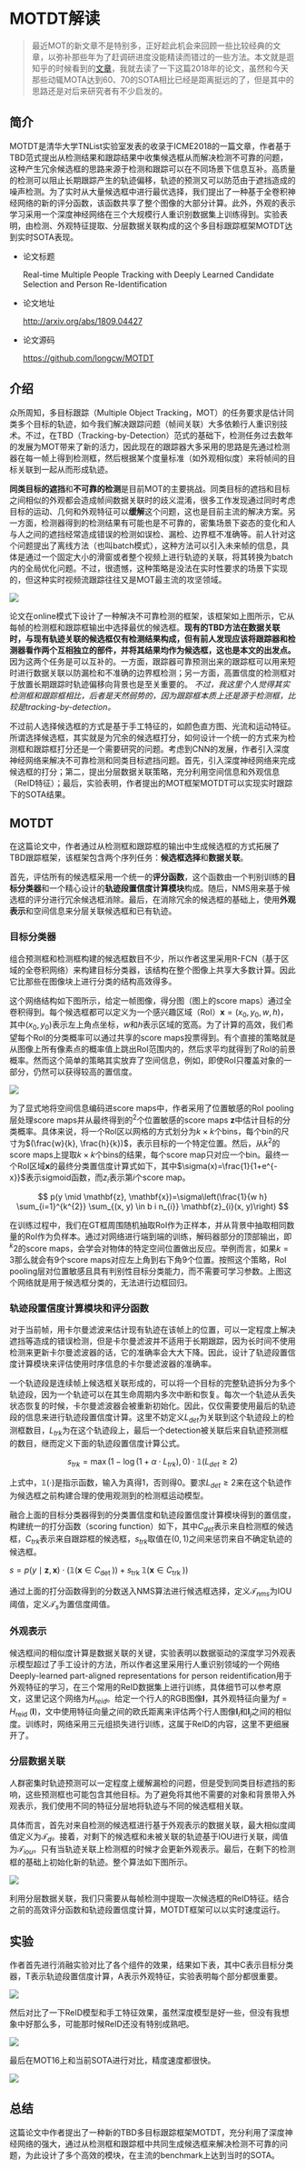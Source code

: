 # MOTDT解读

> 最近MOT的新文章不是特别多，正好趁此机会来回顾一些比较经典的文章，以弥补那些年为了赶调研进度没能精读而错过的一些方法。本文就是逛知乎的时候看到的[文章](https://zhuanlan.zhihu.com/p/136091505)，我就去读了一下这篇2018年的论文，虽然和今天那些动辄MOTA达到60、70的SOTA相比已经是距离挺远的了，但是其中的思路还是对后来研究者有不少启发的。

## 简介

MOTDT是清华大学TNList实验室发表的收录于ICME2018的一篇文章，作者基于TBD范式提出从检测结果和跟踪结果中收集候选框从而解决检测不可靠的问题，这种产生冗余候选框的思路来源于检测和跟踪可以在不同场景下信息互补。高质量的检测可以阻止长期跟踪产生的轨迹偏移，轨迹的预测又可以防范由于遮挡造成的噪声检测。为了实时从大量候选框中进行最优选择，我们提出了一种基于全卷积神经网络的新的评分函数，该函数共享了整个图像的大部分计算。此外，外观的表示学习采用一个深度神经网络在三个大规模行人重识别数据集上训练得到。实验表明，由检测、外观特征提取、分层数据关联构成的这个多目标跟踪框架MOTDT达到实时SOTA表现。

- 论文标题

    Real-time Multiple People Tracking with Deeply Learned Candidate Selection and Person Re-Identification
- 论文地址

    http://arxiv.org/abs/1809.04427
- 论文源码

    https://github.com/longcw/MOTDT


## 介绍

众所周知，多目标跟踪（Multiple Object Tracking，MOT）的任务要求是估计同类多个目标的轨迹，如今我们解决跟踪问题（帧间关联）大多依赖行人重识别技术。不过，在TBD（Tracking-by-Detection）范式的基础下，检测任务过去数年的发展为MOT带来了新的活力，因此现在的跟踪器大多采用的思路是先通过检测器在每一帧上得到检测框，然后根据某个度量标准（如外观相似度）来将帧间的目标关联到一起从而形成轨迹。

**同类目标的遮挡**和**不可靠的检测**是目前MOT的主要挑战。同类目标的遮挡和目标之间相似的外观都会造成帧间数据关联时的歧义混淆，很多工作发现通过同时考虑目标的运动、几何和外观特征可以**缓解**这个问题，这也是目前主流的解决方案。另一方面，检测器得到的检测结果有可能也是不可靠的，密集场景下姿态的变化和人与人之间的遮挡经常造成错误的检测如误检、漏检、边界框不准确等。前人针对这个问题提出了离线方法（也叫batch模式），这种方法可以引入未来帧的信息，具体是通过一个固定大小的滑窗或者整个视频上进行轨迹的关联，将其转换为batch内的全局优化问题。不过，很遗憾，这种策略是没法在实时性要求的场景下实现的，但这种实时视频流跟踪往往又是MOT最主流的攻坚领域。

![](https://i.loli.net/2021/02/24/XOfhqru92aSALTw.png)

论文在online模式下设计了一种解决不可靠检测的框架，该框架如上图所示，它从每帧的检测框和跟踪框输出中选择最优的候选框。**现有的TBD方法在数据关联时，与现有轨迹关联的候选框仅有检测结果构成，但有前人发现应该将跟踪器和检测器看作两个互相独立的部件，并将其结果均作为候选框，这也是本文的出发点。** 因为这两个任务是可以互补的。一方面，跟踪器可靠预测出来的跟踪框可以用来短时进行数据关联以防漏检和不准确的边界框检测；另一方面，高置信度的检测框对于放置长期跟踪时轨迹偏移向背景也是至关重要的。 *不过，我这里个人觉得其实检测框和跟踪框相比，后者是天然弱势的，因为跟踪框本质上还是源于检测框，比较是tracking-by-detection。*

不过前人选择候选框的方式是基于手工特征的，如颜色直方图、光流和运动特征。所谓选择候选框，其实就是为冗余的候选框打分，如何设计一个统一的方式来为检测框和跟踪框打分还是一个需要研究的问题。考虑到CNN的发展，作者引入深度神经网络来解决不可靠检测和同类目标遮挡问题。首先，引入深度神经网络来完成候选框的打分；第二，提出分层数据关联策略，充分利用空间信息和外观信息（ReID特征）；最后，实验表明，作者提出的MOT框架MOTDT可以实现实时跟踪下的SOTA结果。

## MOTDT

在这篇论文中，作者通过从检测框和跟踪框的输出中生成候选框的方式拓展了TBD跟踪框架，该框架包含两个序列任务：**候选框选择**和**数据关联**。

首先，评估所有的候选框采用一个统一的**评分函数**，这个函数由一个判别训练的**目标分类器**和一个精心设计的**轨迹段置信度计算模块**构成。随后，NMS用来基于候选框的评分进行冗余候选框消除。最后，在消除冗余的候选框的基础上，使用**外观表示**和空间信息来分层关联候选框和已有轨迹。

### 目标分类器

组合预测框和检测框构建的候选框数目不少，所以作者这里采用R-FCN（基于区域的全卷积网络）来构建目标分类器，该结构在整个图像上共享大多数计算。因此它比那些在图像块上进行分类的结构高效得多。

这个网络结构如下图所示，给定一帧图像，得分图（图上的score maps）通过全卷积得到。每个候选框都可以定义为一个感兴趣区域（RoI）$\mathbf{x}=\left(x_{0}, y_{0}, w, h\right)$，其中$(x_0, y_0)$表示左上角点坐标，$w$和$h$表示区域的宽高。为了计算的高效，我们希望每个RoI的分类概率可以通过共享的score maps投票得到。有个直接的策略就是从图像上所有像素点的概率值上跳出RoI范围内的，然后求平均就得到了RoI的前景概率。然而这个简单的策略其实放弃了空间信息，例如，即使RoI只覆盖对象的一部分，仍然可以获得较高的置信度。

![](https://i.loli.net/2021/02/24/W3Zfqg4iYha1nLc.png)

为了显式地将空间信息编码进score maps中，作者采用了位置敏感的RoI pooling层处理score maps并从最终得到的$^2$个位置敏感的score maps $\mathbf{z}$中估计目标的分类概率。具体来说，将一个RoI区以网格的方式划分为$k \times k$个bins，每个bin的尺寸为$(\frac{w}{k}, \frac{h}{k})$，表示目标的一个特定位置。然后，从$k^2$的score maps上提取$k \times k$个bins的结果，每个score map只对应一个bin。最终一个RoI区域$\mathbf{x}$的最终分类置信度计算式如下，其中$\sigma(x)=\frac{1}{1+e^{-x}}$表示sigmoid函数，而$z_i$表示第$i$个score map。

$$
p(y \mid \mathbf{z}, \mathbf{x})=\sigma\left(\frac{1}{w h} \sum_{i=1}^{k^{2}} \sum_{(x, y) \in b i n_{i}} \mathbf{z}_{i}(x, y)\right)
$$

在训练过程中，我们在GT框周围随机抽取RoI作为正样本，并从背景中抽取相同数量的RoI作为负样本。通过对网络进行端到端的训练，解码器部分的顶部输出，即$^k2$的score maps，会学会对物体的特定空间位置做出反应。举例而言，如果$k=3$那么就会有$9$个score maps对应左上角到右下角9个位置。按照这个策略，RoI pooling层对位置敏感且具有判别性目标分类能力，而不需要可学习参数。上图这个网络就是用于候选框分类的，无法进行边框回归。

### 轨迹段置信度计算模块和评分函数

对于当前帧，用卡尔曼滤波来估计现有轨迹在该帧上的位置，可以一定程度上解决遮挡等造成的错误检测，但是卡尔曼滤波并不适用于长期跟踪，因为长时间不使用检测来更新卡尔曼滤波器的话，它的准确率会大大下降。因此，设计了轨迹段置信度计算模块来评估使用时序信息的卡尔曼滤波器的准确率。

一个轨迹段是连续帧上候选框关联形成的，可以将一个目标的完整轨迹拆分为多个轨迹段，因为一个轨迹可以在其生命周期内多次中断和恢复。每次一个轨迹从丢失状态恢复的时候，卡尔曼滤波器会被重新初始化。因此，仅仅需要使用最后的轨迹段的信息来进行轨迹段置信度计算。这里不妨定义$L_{det}$为关联到这个轨迹段上的检测框数目，$L_{trk}$为在这个轨迹段上，最后一个detection被关联后来自轨迹预测框的数目，继而定义下面的轨迹段置信度计算公式。

$$
s_{t r k}=\max \left(1-\log \left(1+\alpha \cdot L_{t r k}\right), 0\right) \cdot \mathbb{1}\left(L_{d e t} \geq 2\right)
$$

上式中，$\mathbb{1}(\cdot)$是指示函数，输入为真得1，否则得0。要求$L_{det} \geq 2$来在这个轨迹作为候选框之前构建合理的使用观测到的检测框运动模型。

融合上面的目标分类器得到的分类置信度和轨迹段置信度计算模块得到的置信度，构建统一的打分函数（scoring function）如下，其中$C_{det}$表示来自检测框的候选框，$C_{trk}$表示来自跟踪框的候选框，$s_{trk}$取值在$(0,1)$之间来惩罚来自不确定轨迹的候选框。

$\left.s=p(y \mid \mathbf{z}, \mathbf{x}) \cdot\left(\mathbb{1}\left(\mathbf{x} \in C_{\text {det }}\right)\right)+s_{\text {trk }} \mathbb{1}\left(\mathbf{x} \in C_{\text {trk }}\right)\right)$

通过上面的打分函数得到的分数送入NMS算法进行候选框选择，定义$\mathcal{T}_{n m s}$为IOU阈值，定义$\mathcal{T}_{s}$为置信度阈值。

### 外观表示

候选框间的相似度计算是数据关联的关键，实验表明以数据驱动的深度学习外观表示模型超过了手工设计的方法，所以作者这里采用行人重识别领域的一个网络Deeply-learned part-aligned representations for person reidentification用于外观特征的学习，在三个常用的ReID数据集上进行训练，具体细节可以参考原文，这里记这个网络为$H_{reid}$。给定一个行人的RGB图像$\mathbf{I}$，其外观特征向量为$f=H_{\text {reid }}(\mathbf{I})$，文中使用特征向量之间的欧氏距离来评估两个行人图像$\mathbf{I}_{i}$和$\mathbf{I}_{j}$之间的相似度。训练时，网络采用三元组损失进行训练，这属于ReID的内容，这里不更细展开了。

### 分层数据关联

人群密集时轨迹预测可以一定程度上缓解漏检的问题，但是受到同类目标遮挡的影响，这些预测框也可能包含其他目标。为了避免将其他不需要的对象和背景带入外观表示，我们使用不同的特征分层地将轨迹与不同的候选框相关联。

具体而言，首先对来自检测的候选框进行基于外观表示的数据关联，最大相似度阈值定义为$\mathcal{T}_{d}$。接着，对剩下的候选框和未被关联的轨迹基于IOU进行关联，阈值为$\mathcal{T}_{iou}$。只有当轨迹关联上检测框的时候才会更新外观表示。最后，在剩下的检测框的基础上初始化新的轨迹。整个算法如下图所示。

![](https://i.loli.net/2021/02/24/X42HiOYdyzKtD1U.png)

利用分层数据关联，我们只需要从每帧检测中提取一次候选框的ReID特征。结合之前的高效评分函数和轨迹段置信度计算，MOTDT框架可以以实时速度运行。

## 实验

作者首先进行消融实验对比了各个组件的效果，结果如下表，其中C表示目标分类器，T表示轨迹段置信度计算，A表示外观特征，实验表明每个部分都很重要。

![](https://i.loli.net/2021/02/24/AJwBKRI6il4yNGs.png)

然后对比了一下ReID模型和手工特征效果，虽然深度模型是好一些，但没有我想象中好那么多，可能那时候ReID还没有特别成熟吧。

![](https://i.loli.net/2021/02/24/obLsjTtVcZxeGX4.png)

最后在MOT16上和当前SOTA进行对比，精度速度都很快。

![](https://i.loli.net/2021/02/24/wjK6lsNktzMLIDZ.png)

## 总结

这篇论文中作者提出了一种新的TBD多目标跟踪框架MOTDT，充分利用了深度神经网络的强大，通过从检测框和跟踪框中共同生成候选框来解决检测不可靠的问题，为此设计了多个高效的模块，在主流的benchmark上达到当时的SOTA。